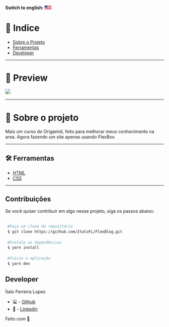 #### Switch to english: <kbd>[<img title="English" alt="English" src="./img/eua.jpg" width="22">](translation/english/README.en.md)</kbd>


# 🔎 Indice 

- [Sobre o Projeto](#-sobre-o-projeto)
- [Ferramentas](#-ferramentas)
- [Developer](#-developer)

---

# 🎉 Preview

<img src='https://cdn.discordapp.com/attachments/743206177030275115/930866098604232744/unknown.png'>

----

# 📜 Sobre o projeto

Mais um curso do Origamid, feito para melhorar meus conhecimento na area. Agora fazendo um site apenas usando FlexBox.

---

## 🛠 Ferramentas

- [HTML]()
- [CSS]()


---

## Contribuições 

Se você quiser contribuir em algo nesse projeto, siga os passos abaixo: 

```bash

 #Faça um clone do repositório
 $ git clone https://github.com/ItaloFL/FlexBlog.git

 #Instale as dependências
 $ yarn install

 #Inicie a aplicação
 $ yarn dev

```

## Developer

Ítalo Ferreira Lopes

 - 💻 - [Github](https://github.com/ItaloFL)
 - 📒 - [Linkedin](https://www.linkedin.com/in/italo-ferreira-dev/)

Feito com 💜
